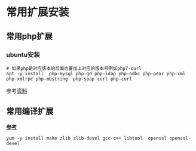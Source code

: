 



# 常用扩展安装

## 常用php扩展

### ubuntu安装

```shell
# 如果php是对应版本的后面也要加上对应的版本号例如php7-curl
apt -y install  php-mysql php-gd php-ldap php-odbc php-pear php-xml php-xmlrpc php-mbstring  php-soap curl php-curl
```

参考[资料](https://www.jb51.net/article/117895.htm)

## 常用编译扩展

**[参考](https://www.runoob.com/linux/nginx-install-setup.html)**

```shell
yum -y install make zlib zlib-devel gcc-c++ libtool  openssl openssl-devel
```

